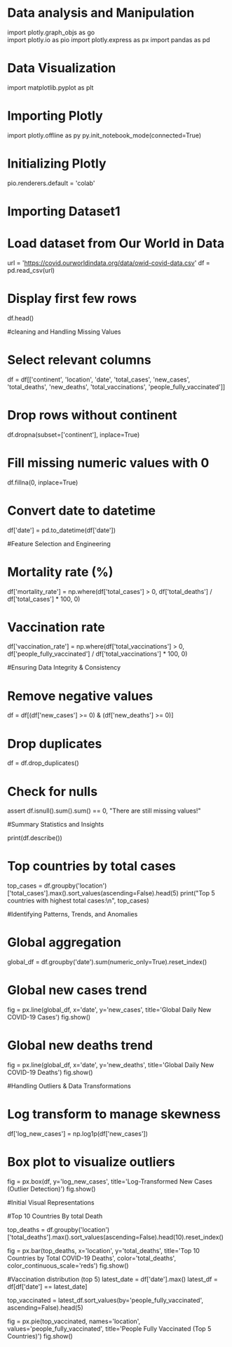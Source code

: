 # Data analysis and Manipulation
import plotly.graph_objs as go  
import plotly.io as pio 
import plotly.express as px 
import pandas as pd 

# Data Visualization
import matplotlib.pyplot as plt

# Importing Plotly
import plotly.offline as py
py.init_notebook_mode(connected=True)

# Initializing Plotly
pio.renderers.default = 'colab'

# Importing Dataset1
# Load dataset from Our World in Data
url = 'https://covid.ourworldindata.org/data/owid-covid-data.csv'
df = pd.read_csv(url)

# Display first few rows
df.head()



#cleaning and Handling Missing Values
# Select relevant columns
df = df[['continent', 'location', 'date', 'total_cases', 'new_cases', 'total_deaths',
         'new_deaths', 'total_vaccinations', 'people_fully_vaccinated']]

# Drop rows without continent
df.dropna(subset=['continent'], inplace=True)

# Fill missing numeric values with 0
df.fillna(0, inplace=True)

# Convert date to datetime
df['date'] = pd.to_datetime(df['date'])




#Feature Selection and Engineering

# Mortality rate (%)
df['mortality_rate'] = np.where(df['total_cases'] > 0,
                                df['total_deaths'] / df['total_cases'] * 100, 0)

# Vaccination rate
df['vaccination_rate'] = np.where(df['total_vaccinations'] > 0,
                                  df['people_fully_vaccinated'] / df['total_vaccinations'] * 100, 0)




#Ensuring Data Integrity & Consistency

# Remove negative values
df = df[(df['new_cases'] >= 0) & (df['new_deaths'] >= 0)]

# Drop duplicates
df = df.drop_duplicates()

# Check for nulls
assert df.isnull().sum().sum() == 0, "There are still missing values!"


#Summary Statistics and Insights

print(df.describe())

# Top countries by total cases
top_cases = df.groupby('location')['total_cases'].max().sort_values(ascending=False).head(5)
print("Top 5 countries with highest total cases:\n", top_cases)



#Identifying Patterns, Trends, and Anomalies

# Global aggregation
global_df = df.groupby('date').sum(numeric_only=True).reset_index()

# Global new cases trend
fig = px.line(global_df, x='date', y='new_cases', title='Global Daily New COVID-19 Cases')
fig.show()

# Global new deaths trend
fig = px.line(global_df, x='date', y='new_deaths', title='Global Daily New COVID-19 Deaths')
fig.show()



#Handling Outliers & Data Transformations

# Log transform to manage skewness
df['log_new_cases'] = np.log1p(df['new_cases'])

# Box plot to visualize outliers
fig = px.box(df, y='log_new_cases', title='Log-Transformed New Cases (Outlier Detection)')
fig.show()


#Initial Visual Representations

#Top 10 Countries By total Death

top_deaths = df.groupby('location')['total_deaths'].max().sort_values(ascending=False).head(10).reset_index()

fig = px.bar(top_deaths, x='location', y='total_deaths',
             title='Top 10 Countries by Total COVID-19 Deaths',
             color='total_deaths', color_continuous_scale='reds')
fig.show()


#Vaccination distribution (top 5)
latest_date = df['date'].max()
latest_df = df[df['date'] == latest_date]

top_vaccinated = latest_df.sort_values(by='people_fully_vaccinated', ascending=False).head(5)

fig = px.pie(top_vaccinated, names='location', values='people_fully_vaccinated',
             title='People Fully Vaccinated (Top 5 Countries)')
fig.show()
